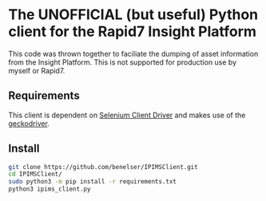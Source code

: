 # The UNOFFICIAL (but useful) Python client for the Rapid7 Insight Platform
This code was thrown together to faciliate the dumping of asset information from the Insight Platform. This is not supported for production use by myself or Rapid7. 

## Requirements
This client is dependent on [Selenium Client Driver](https://www.selenium.dev/selenium/docs/api/py/) and makes use of the [geckodriver](https://github.com/mozilla/geckodriver). 

## Install
```bash
git clone https://github.com/benelser/IPIMSClient.git
cd IPIMSClient/
sudo python3 -m pip install -r requirements.txt
python3 ipims_client.py 
````
